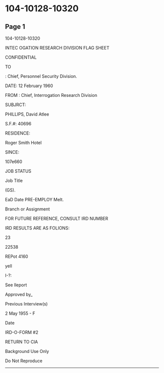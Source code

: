 # 104-10128-10320

## Page 1

104-10128-10320

INTEC OGATION RESEARCH DIVISION FLAG SHEET

CONFIDENTIAL

TO

: Chief, Personnel Security Division.

DATE: 12 February 1960

FROM : Chief, Interrogation Research Division

SUBJRCT:

PHILLIPS, David Atlee

S.F.#: 40696

RESIDENCE:

Roger Smith Hotel

SINCE:

107e660

JOB STATUS

Job Title

(GS).

EaD Date PRE-EMPLOY Melt.

Branch or Assignment

FOR FUTURE REFERENCE, CONSULT IRD NUMBER

IRD RESULTS ARE AS FOLIONS:

23

22538

REPot 4160

yell

I-?:

See lleport

Approved by_

Previous Interview(s)

2 May 1955 - F

Date

IRD-O-FORM #2

RETURN TO CIA

Background Use Only

Do Not Reproduce

---

